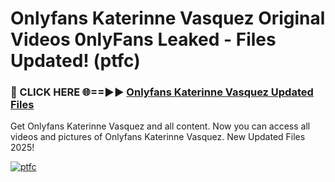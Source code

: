 # Onlyfans Katerinne Vasquez Original Videos 0nlyFans Leaked - Files Updated! (ptfc)

<h3>🔴 CLICK HERE 🌐==►► <a href="https://tinyurl.com/4seja8ks" rel="nofollow">Onlyfans Katerinne Vasquez Updated Files</a></h3>

Get Onlyfans Katerinne Vasquez and all content. Now you can access all videos and pictures of Onlyfans Katerinne Vasquez. New Updated Files 2025!

[![ptfc](https://i.imgur.com/EWjZXRe.gif)](https://tinyurl.com/4seja8ks)
